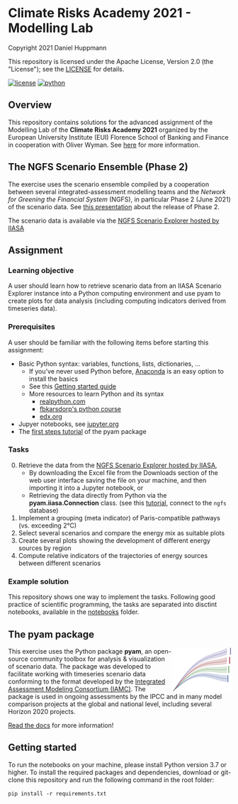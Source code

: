 # Climate Risks Academy 2021 - Modelling Lab

Copyright 2021 Daniel Huppmann

This repository is licensed under the Apache License, Version 2.0 (the "License");
see the [LICENSE](LICENSE) for details. 

[![license](https://img.shields.io/badge/License-Apache%202.0-black)](https://github.com/danielhuppmann/climate-risks-academy-2021/blob/main/LICENSE)
[![python](https://img.shields.io/badge/python-3.7_|_3.8_|_3.9-blue?logo=python&logoColor=white)](https://github.com/IAMconsortium/pyam)

## Overview

This repository contains solutions for the advanced assignment of the Modelling Lab of
the **Climate Risks Academy 2021** organized by the European University Institute (EUI)
Florence School of Banking and Finance in cooperation with Oliver Wyman.
See [here](https://fbf.eui.eu/climate-risks-academy/) for more information.

## The NGFS Scenario Ensemble (Phase 2)

The exercise uses the scenario ensemble compiled by a cooperation between several
integrated-assessment modelling teams and the
*Network for Greening the Financial System* (NGFS), in particular Phase 2 (June 2021)
of the scenario data.
See [this presentation](https://www.ngfs.net/sites/default/files/medias/documents/ngfs_climate_scenarios_phase2_june2021.pdf)
about the release of Phase 2.

The scenario data is available via the [NGFS Scenario Explorer hosted by IIASA](https://data.ece.iiasa.ac.at/ngfs)

## Assignment

### Learning objective

A user should learn how to retrieve scenario data from an IIASA Scenario Explorer instance into a Python computing environment
and use pyam to create plots for data analysis (including computing indicators derived from timeseries data).

### Prerequisites

A user should be familiar with the following items before starting this assignment:

- Basic Python syntax: variables, functions, lists, dictionaries, ...
  - If you’ve never used Python before, [Anaconda](https://anaconda.org)
    is an easy option to install the basics
  - See this [Getting started guide](https://www.python.org/about/gettingstarted/)
  - More resources to learn Python and its syntax
    - [realpython.com](https://realpython.com/python-first-steps/)
    - [fbkarsdorp's python course](https://github.com/fbkarsdorp/python-course)
    - [edx.org](https://www.edx.org/course/programming-for-everybody-getting-started-with-pyt)
- Jupyer notebooks, see [jupyter.org](https://jupyter.org/) 
- The [first steps tutorial](https://pyam-iamc.readthedocs.io/en/stable/tutorials/pyam_first_steps.html)
  of the pyam package

### Tasks

0. Retrieve the data from the [NGFS Scenario Explorer hosted by IIASA](https://data.ece.iiasa.ac.at/ngfs),
   - By downloading the Excel file from the Downloads section of the web user interface 
     saving the file on your machine, and then importing it into a Jupyter notebook, or
    - Retrieving the data directly from Python via the **pyam.iiasa.Connection** class. 
     (see this [tutorial](https://pyam-iamc.readthedocs.io/en/stable/tutorials/iiasa_dbs.html),
     connect to the `ngfs` database)
0. Implement a grouping (meta indicator) of Paris-compatible pathways (vs. exceeding 2°C)
0. Select several scenarios and compare the energy mix as suitable plots
0. Create several plots showing the development of different energy sources by region
0. Compute relative indicators of the trajectories of energy sources between different scenarios

### Example solution

This repository shows one way to implement the tasks.
Following good practice of scientific programming, the tasks are separated into
disctint notebooks, available in the [notebooks](notebooks) folder.

## The pyam package

<img src="./_static/pyam-logo.png" width="133" height="100" align="right" alt="pyam logo" />

This exercise uses the Python package **pyam**, an open-source community toolbox for
analysis & visualization of scenario data.
The package was developed to facilitate working with timeseries scenario data
conforming to the format developed by the
[Integrated Assessment Modeling Consortium (IAMC)](https://www.iamconsortium.org).
The package is used in ongoing assessments by the IPCC and in many model comparison
projects at the global and national level, including several Horizon 2020 projects.

[Read the docs](https://pyam-iamc.readthedocs.io) for more information!

## Getting started

To run the notebooks on your machine, please install Python version 3.7 or higher.
To install the required packages and dependencies, download or git-clone this repository
and run the following command in the root folder:

```
pip install -r requirements.txt
```
